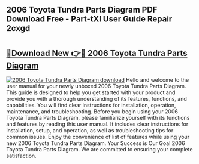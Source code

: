 ## 2006 Toyota Tundra Parts Diagram PDF Download Free - Part-tXI User Guide Repair 2cxgd

# <h2><a href="http://dfkaul.blite.top/?on=2006+Toyota+Tundra+Parts+Diagram">🔗Download New 👉🔴 2006 Toyota Tundra Parts Diagram</a></h2>

[![2006 Toyota Tundra Parts Diagram download](https://i.imgur.com/lujVjoI.png)](http://dfkaul.blite.top/?on=2006+Toyota+Tundra+Parts+Diagram)
Hello and welcome to the user manual for your newly unboxed 2006 Toyota Tundra Parts Diagram. This guide is designed to help you get started with your product and provide you with a thorough understanding of its features, functions, and capabilities. You will find clear instructions for installation, operation, maintenance, and troubleshooting. Before you begin using your 2006 Toyota Tundra Parts Diagram, please familiarize yourself with its functions and features by reading this user manual. It includes clear instructions for installation, setup, and operation, as well as troubleshooting tips for common issues. Enjoy the convenience of list of features while using your new 2006 Toyota Tundra Parts Diagram. Your Success is Our Goal 2006 Toyota Tundra Parts Diagram. We are committed to ensuring your complete satisfaction.
